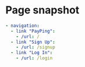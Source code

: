 # Page snapshot

```yaml
- navigation:
  - link "PayPing":
    - /url: /
  - link "Sign Up":
    - /url: /signup
  - link "Log In":
    - /url: /login
```